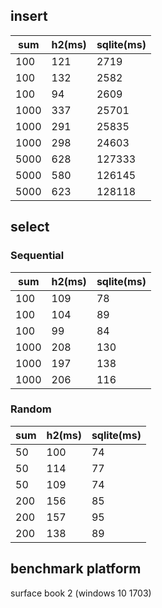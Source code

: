 ## insert

| sum | h2(ms) | sqlite(ms) |
|--|--|--|
| 100 | 121 | 2719 |
| 100 | 132 | 2582 |
| 100 | 94 | 2609 |
| 1000 | 337 | 25701 |
| 1000 | 291 | 25835 |
| 1000 | 298 | 24603 |
| 5000 | 628 | 127333 |
| 5000 | 580 | 126145 |
| 5000 | 623 | 128118 |


## select

### Sequential 

| sum | h2(ms) | sqlite(ms) |
|--|--|--|
| 100 | 109 | 78 |
| 100 | 104 | 89 |
| 100 | 99 | 84 |
| 1000 | 208 | 130 |
| 1000 | 197 | 138 |
| 1000 | 206 | 116 |

### Random 

| sum | h2(ms) | sqlite(ms) |
|--|--|--|
| 50 | 100 | 74 |
| 50 | 114 | 77 |
| 50 | 109 | 74 |
| 200 | 156 | 85 |
| 200 | 157 | 95 |
| 200 | 138 | 89 |


## benchmark platform
surface book 2 (windows 10 1703)

